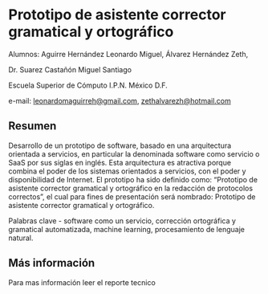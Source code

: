 # Prototipo de asistente corrector gramatical y ortográfico

Alumnos: Aguirre Hernández Leonardo Miguel, Álvarez Hernández Zeth, 

Dr. Suarez Castañón Miguel Santiago

Escuela Superior de Cómputo I.P.N. México D.F. 

e-mail: leonardomaguirreh@gmail.com, zethalvarezh@hotmail.com

## Resumen 

Desarrollo de un prototipo de software, basado en una arquitectura orientada a servicios, en particular la denominada software como servicio o SaaS por sus siglas en inglés. Esta arquitectura es atractiva porque combina el poder de los sistemas orientados a servicios, con el poder y disponibilidad de Internet. El prototipo ha sido definido como: “Prototipo de asistente corrector gramatical y ortográfico en la redacción de protocolos correctos”, el cual para fines de presentación será nombrado: Prototipo de asistente corrector gramatical y ortográfico. 

Palabras clave - software como un servicio, corrección ortográfica y gramatical automatizada, machine learning, procesamiento de lenguaje natural.


## Más información

Para mas información leer el reporte tecnico 
